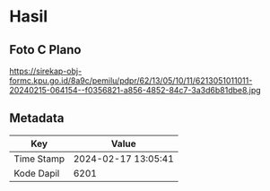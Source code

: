 # Hasil

## Foto C Plano

https://sirekap-obj-formc.kpu.go.id/8a9c/pemilu/pdpr/62/13/05/10/11/6213051011011-20240215-064154--f0356821-a856-4852-84c7-3a3d6b81dbe8.jpg


## Metadata

| Key        | Value               |
| ---------- | ------------------- |
| Time Stamp | 2024-02-17 13:05:41 |
| Kode Dapil | 6201                |



